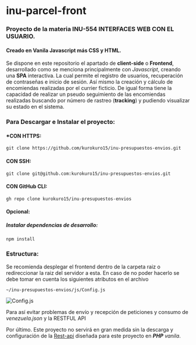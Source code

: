# inu-parcel-front

### Proyecto de la materia INU-554 INTERFACES WEB CON EL USUARIO. 
#### Creado en Vanila Javascript más CSS y HTML. 

Se dispone en este repositorio el apartado de **client-side** o **Frontend**, desarrollado como se menciona principalmente con _Javascript_, creando una **SPA** interactiva.
La cual permite el registro de usuarios, recuperación de contraseñas e inicio de sesión. Así mismo la creación y cálculo de encomiendas realizadas por el currier ficticio.
De igual forma tiene la capacidad de realizar un pseudo seguimiento de las encomiendas realizadas buscando por número de rastreo (**tracking**) y pudiendo visualizar su estado en el sistema.



###  Para Descargar e Instalar el proyecto: 
#### *CON HTTPS:
~~~~
git clone https://github.com/kurokuro15/inu-presupuestos-envios.git
~~~~
#### CON SSH:
~~~~
git clone git@github.com:kurokuro15/inu-presupuestos-envios.git
~~~~
#### CON GitHub CLI:
~~~~
gh repo clone kurokuro15/inu-presupuestos-envios
~~~~
#### Opcional:
##### Instalar dependencias de desarrollo:
~~~~
npm install
~~~~

### Estructura:
Se recomienda desplegar el frontend dentro de la carpeta raiz o redireccionar la raiz del servidor a esta. En caso de no poder hacerlo se debe tomar en cuenta los siguientes atributos en el archivo 
~~~~
~/inu-presupuestos-envios/js/Config.js
~~~~
![Config.js](https://i.ibb.co/8g80jx6/image.png)

Para así evitar problemas de envío y recepción de peticiones y consumo de _venezuela.json_ y la RESTFUL API 

Por último. Este proyecto no servirá en gran medida sin la descarga y configuración de la [Rest-api](https://github.com/kurokuro15/api-rest) diseñada para este proyecto en _**PHP** vanila_. 
